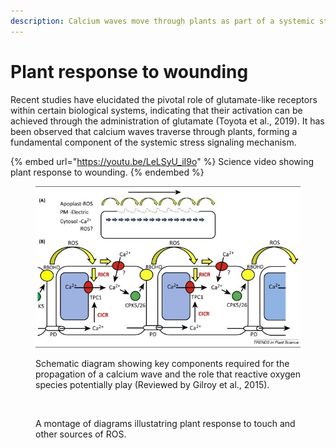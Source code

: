 ```yaml
---
description: Calcium waves move through plants as part of a systemic stress signaling.
---
```


# Plant response to wounding

Recent studies have elucidated the pivotal role of glutamate-like receptors within certain biological systems, indicating that their activation can be achieved through the administration of glutamate (Toyota et al., 2019). It has been observed that calcium waves traverse through plants, forming a fundamental component of the systemic stress signaling mechanism.

{% embed url="https://youtu.be/LeLSyU_iI9o" %}
Science video showing plant response to wounding.&#x20;
{% endembed %}

<figure><img src="../.gitbook/assets/image (1) (1) (1) (1) (1) (1) (1) (1) (1) (1) (1) (1).png" alt=""><figcaption><p>Schematic diagram showing key components required for the propagation of a calcium wave and the role that reactive oxygen species potentially play (Reviewed by Gilroy et al., 2015).</p></figcaption></figure>



<figure><img src="https://lh5.googleusercontent.com/uNU7KfyZzsYzympOYqZZd8ZL31h6odSmHa-F8mQvft1f_OX11gPBIpk4VsnxH9Cxd2h8ATxt3pnWzJ8k_aXezyYgrs5M_YnVCo5HW49rd5_1eBs3_mG1ILVjaSIHcHzB7Q=w1280" alt=""><figcaption><p>A montage of diagrams illustatring plant response to touch and other sources of ROS.</p></figcaption></figure>
